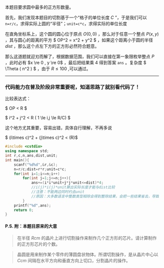 本题目要求圆中最多的正方形数量。

首先，我们发现本题目的切割基于一个“格子的单位长度 $C$ ”，于是我们可以`n=r/c`，求得实际上圆的“半径”；`unit=c*c`，求得实际的单位长度

在直角坐标系上，这个圆的圆心位于原点 $O(0,0)$ ，那么对于任意一个整点 $P(x,y)$ ，其与圆心的距离的平方 $ OP^2 =  x^2 + y^2  $ ，如果这个距离小于圆的半径 $dist$ ，那么这个点左下方的正方形必然符合题意。

那么这道题就迎刃而解了，根据数据范围，我们可以直接在第一象限枚举整点 $P$ ，此时必有 $x \re 0 , y \re 0$ ，最后把结果乘 $4$ 得到答案 `ans` 。复杂度 $ \Theta ( n^2 ) $ ，由于 $R \le 100$ ,可以通过。

---

### 代码能力在普及阶段非常重要呢，知道思路了就别看代码了！

比较表达式：

$ OP < R $

$ i^2 + j^2 < R ( 1 \le i,j \le R/C) $

这个地方尤其重要，容易出错，具体自行理解，不再多说

$ (i\times c)^2 + (j\times c)^2 < (R)$

```cpp
#include <cstdio>
using namespace std;
int r,c,n,ans,dist,unit;
int main(){
	scanf("%d%d",&r,&c);
	n=r/c;dist=r*r;unit=c*c;
	for(int i=1;i<=n;i++)
		for(int j=1;j<=n;j++){
			ans+=(i*i*unit+j*j*unit<=dist)*4;
			//i(j)*i(j)*unit算出实际长度才能与dist比较
			//注意：不能两边同时约去unit
			//原因：大多数语言中整数类型相除会得到整除结果，会把一些结果省去，导致WA
		}
	printf("%d",ans);
	return 0;
}
```

#### P.S. 附：本题目原来的大意

> 在半径 $R cm$ 的晶片上进行切割操作来制作几个正方形的芯片。请计算制作的正方形芯片的个数。

> 晶圆是用来制作某个零件的薄圆盘状物体。所谓切割操作，是从晶片中心以 $C cm$ 间隔在水平方向和垂直方向上切口，分割晶片的操作。